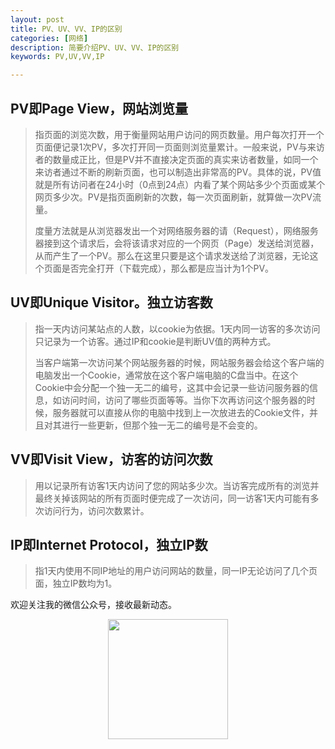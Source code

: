 ```yaml
---
layout: post
title: PV、UV、VV、IP的区别
categories: [网络]
description: 简要介绍PV、UV、VV、IP的区别
keywords: PV,UV,VV,IP

---
```


##  PV即Page View，网站浏览量

> 指页面的浏览次数，用于衡量网站用户访问的网页数量。用户每次打开一个页面便记录1次PV，多次打开同一页面则浏览量累计。一般来说，PV与来访者的数量成正比，但是PV并不直接决定页面的真实来访者数量，如同一个来访者通过不断的刷新页面，也可以制造出非常高的PV。具体的说，PV值就是所有访问者在24小时（0点到24点）内看了某个网站多少个页面或某个网页多少次。PV是指页面刷新的次数，每一次页面刷新，就算做一次PV流量。
>
> 度量方法就是从浏览器发出一个对网络服务器的请（Request），网络服务器接到这个请求后，会将该请求对应的一个网页（Page）发送给浏览器，从而产生了一个PV。那么在这里只要是这个请求发送给了浏览器，无论这个页面是否完全打开（下载完成），那么都是应当计为1个PV。

##  UV即Unique Visitor。独立访客数

>指一天内访问某站点的人数，以cookie为依据。1天内同一访客的多次访问只记录为一个访客。通过IP和cookie是判断UV值的两种方式。
>
>当客户端第一次访问某个网站服务器的时候，网站服务器会给这个客户端的电脑发出一个Cookie，通常放在这个客户端电脑的C盘当中。在这个Cookie中会分配一个独一无二的编号，这其中会记录一些访问服务器的信息，如访问时间，访问了哪些页面等等。当你下次再访问这个服务器的时候，服务器就可以直接从你的电脑中找到上一次放进去的Cookie文件，并且对其进行一些更新，但那个独一无二的编号是不会变的。
>
>

##  VV即Visit View，访客的访问次数

> 用以记录所有访客1天内访问了您的网站多少次。当访客完成所有的浏览并最终关掉该网站的所有页面时便完成了一次访问，同一访客1天内可能有多次访问行为，访问次数累计。

##  IP即Internet Protocol，独立IP数

> 指1天内使用不同IP地址的用户访问网站的数量，同一IP无论访问了几个页面，独立IP数均为1。


欢迎关注我的微信公众号，接收最新动态。

<div align="center"><img width="192px" height="192px" src="https://i.postimg.cc/pdykktnS/weichat.jpg"/></div>
